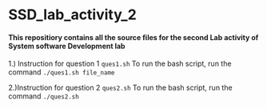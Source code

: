 # SSD_lab_activity_2
#### This repositiory contains all the source files for the second Lab activity of System software Development lab

1.) Instruction for question 1 ```ques1.sh```
   To run the bash script, run the command
   ```./ques1.sh file_name```
   
2.)Instruction for question 2 ```ques2.sh```
   To run the bash script, run the command 
   ```./ques2.sh```
   


